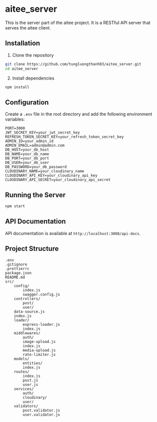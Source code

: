 # aitee_server

This is the server part of the aitee project. It is a RESTful API server that serves the aitee client.

## Installation

1. Clone the repository

```bash
git clone https://github.com/tungluongthanh03/aitee_server.git
cd aitee_server
```

2. Install dependencies

```bash
npm install
```

## Configuration

Create a `.env` file in the root directory and add the following environment variables:

```
PORT=3000
JWT_SECRET_KEY=your_jwt_secret_key
REFRESH_TOKEN_SECRET_KEY=your_refresh_token_secret_key
ADMIN_ID=your_admin_id
ADMIN_EMAIL=admin@admin.com
DB_HOST=your_db_host
DB_NAME=your_db_name
DB_PORT=your_db_port
DB_USER=your_db_user
DB_PASSWORD=your_db_password
CLOUDINARY_NAME=your_cloudinary_name
CLOUDINARY_API_KEY=your_cloudinary_api_key
CLOUDINARY_API_SECRET=your_cloudinary_api_secret
```

## Running the Server

```bash
npm start
```

## API Documentation

API documentation is available at `http://localhost:3000/api-docs`.

## Project Structure

```
.env
.gitignore
.prettierrc
package.json
README.md
src/
    config/
        index.js
        swagger.config.js
    controllers/
        post/
        user/
    data-source.js
    index.js
    loader/
        express-loader.js
        index.js
    middlewares/
        auth/
        image-upload.js
        index.js
        media-upload.js
        rate-limiter.js
    models/
        entities/
        index.js
    routes/
        index.js
        post.js
        user.js
    services/
        auth/
        cloudinary/
        user/
    validators/
        post.validator.js
        user.validator.js
```
